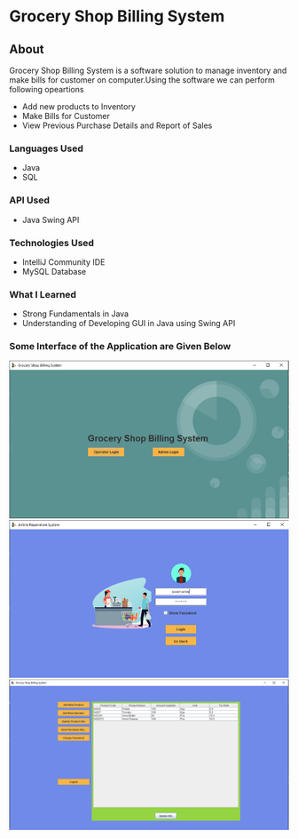 # Grocery Shop Billing System

## About
Grocery Shop Billing System is a software solution to manage inventory and make bills for customer on computer.Using the software we can perform following opeartions
* Add new products to Inventory
* Make Bills for Customer
* View Previous Purchase Details and Report of Sales

### Languages Used
* Java
* SQL

### API Used
* Java Swing API

### Technologies Used
* IntelliJ Community IDE
* MySQL Database

### What I Learned
* Strong Fundamentals in Java
* Understanding of Developing GUI in Java using Swing API

### Some Interface of the Application are Given Below

![](Images/Main%20Interface.PNG)
![](Images/Operator%20Login%20Interface.PNG)
![](Images/Admin%20Interface.PNG)